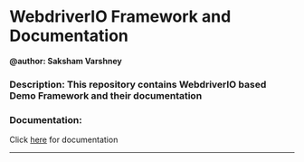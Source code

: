 # WebdriverIO Framework and Documentation

**@author: Saksham Varshney**

### Description: This repository contains WebdriverIO based Demo Framework and their documentation

### Documentation:
Click [here](https://github.com/sakshamvarshney/WebdriverIO-Framework_and_Docs/blob/master/Docs/wdio_basics_docs.md "hover") for documentation

---